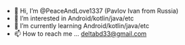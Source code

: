 - 👋 Hi, I’m @PeaceAndLove1337 (Pavlov Ivan from Russia)
- 👀 I’m interested in Android/kotlin/java/etc
- 🌱 I’m currently learning Android/kotlin/java/etc
- 📫 How to reach me ... deltabd33@gmail.com

<!---
PeaceAndLove1337/PeaceAndLove1337 is a ✨ special ✨ repository because its `README.md` (this file) appears on your GitHub profile.
You can click the Preview link to take a look at your changes.
--->
